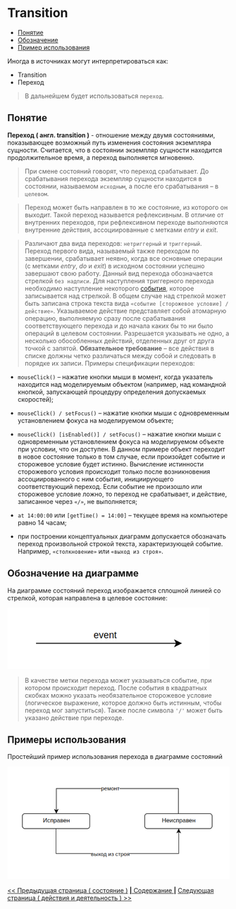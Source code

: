 # Transition

- [Понятие](#понятие)<br/>
- [Обозначение](#обозначение-на-диаграмме)<br/>
- [Пример использования](#примеры-использования)<br/>

Иногда в источниках могут интерпретироваться как:

- Transition
- Переход

> В дальнейшем будет использоваться `переход`.

## Понятие

**Переход ( англ. transition )** - отношение между двумя состояниями, показывающее возможный путь изменения состояния экземпляра сущности. Считается, что в состоянии экземпляр сущности находится продолжительное время, а переход выполняется мгновенно.

> При смене состояний говорят, что переход срабатывает. До срабатывания перехода экземпляр сущности находится в состоянии, называемом `исходным`, а после его срабатывания – в `целевом`.

> Переход может быть направлен в то же состояние, из которого он выходит. Такой переход называется рефлексивным. В отличие от внутренних переходов, при рефлексивном переходе выполняются внутренние действия, ассоциированные с метками _entry_ и _exit_.

> Различают два вида переходов: `нетриггерный` и `триггерный`. Переход первого вида, называемый также переходом по завершении, срабатывает неявно, когда все основные операции (с метками _entry_, _do_ и _exit_) в исходном состоянии успешно завершают свою работу. Данный вид перехода обозначается стрелкой `без надписи`. Для наступления триггерного перехода необходимо наступление некоторого [события](./event.md), которое записывается над стрелкой. В общем случае над стрелкой может быть записана строка текста вида `«событие [сторожевое условие] / действие»`. Указываемое действие представляет собой атомарную операцию, выполняемую сразу после срабатывания соответствующего перехода и до начала каких бы то ни было операций в целевом состоянии. Разрешается указывать не одно, а несколько обособленных действий, отделенных друг от друга точкой с запятой. **Обязательное требование** – все действия в списке должны четко различаться между собой и следовать в порядке их записи. Примеры спецификации переходов:

- `mouseClick()` – нажатие кнопки мыши в момент, когда указатель находится над моделируемым объектом (например, над командной кнопкой, запускающей процедуру определения допускаемых скоростей);

- `mouseClick() / setFocus()` – нажатие кнопки мыши с одновременным установлением фокуса на моделируемом объекте;

- `mouseClick() [isEnabled()] / setFocus()` – нажатие кнопки мыши с одновременным установлением фокуса на моделируемом объекте при условии, что он доступен. В данном примере объект переходит в новое состояние только в том случае, если произойдет событие и сторожевое условие будет истинно. Вычисление истинности сторожевого условия происходит только после возникновения ассоциированного с ним события, инициирующего соответствующий переход. Если событие не произошло или сторожевое условие ложно, то переход не срабатывает, и действие, записанное через `«/»`, не выполняется;

- `at 14:00:00` или `[getTime() = 14:00]` – текущее время на компьютере равно 14 часам;

- при построении концептуальных диаграмм допускается обозначать переход произвольной строкой текста, характеризующей событие. Например, `«столкновение»` или `«выход из строя»`.

## Обозначение на диаграмме

На диаграмме состояний переход изображается сплошной линией со стрелкой, которая направлена в целевое состояние:

![](/assets/diagram-state/transition.png)

> В качестве метки перехода может указываться событие, при котором происходит переход. После события в квадратных скобках можно указать необязательное сторожевое условие (логическое выражение, которое должно быть истинным, чтобы переход мог запуститься). Также после символа `'/'` может быть указано действие при переходе.

## Примеры использования

Простейший пример использования перехода в диаграмме состояний

![](/assets/diagram-state/state-use-example.png)

[<< Предыдущая страница ( состояние )](./state.md)
[**|** Содержание **|**](./README.md)
[Следующая страница ( действия и деятельность ) >>](./action-and-activity.md)
